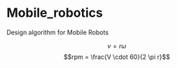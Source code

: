 # Mobile_robotics
Design algorithm for Mobile Robots

<!-- $\sqrt{3x-1}+(1+x)^2$ -->
$$v = r \omega$$
$$rpm = \frac{V \cdot 60}{2 \pi r}$$